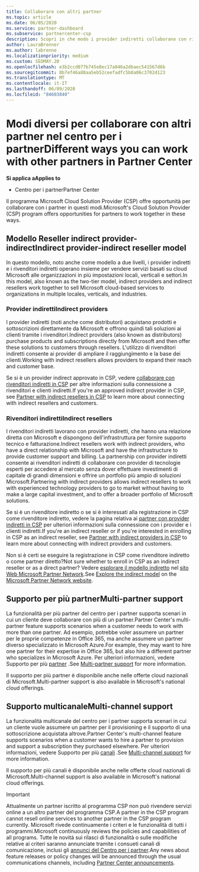 ```yaml
---
title: Collaborare con altri partner
ms.topic: article
ms.date: 06/05/2020
ms.service: partner-dashboard
ms.subservice: partnercenter-csp
description: Scopri in che modo i provider indiretti collaborano con rivenditori indiretti nel programma Cloud Solution Provider (CSP) e determinano quale ruolo è adatto a te.
author: LauraBrenner
ms.author: labrenne
ms.localizationpriority: medium
ms.custom: SEOMAY.20
ms.openlocfilehash: e3b2ccd077b745e8ec17a046a2dbaec541567d6b
ms.sourcegitcommit: 8b7ef46a88aa5eb52ceefadfc5b0a06c3702d123
ms.translationtype: MT
ms.contentlocale: it-IT
ms.lasthandoff: 06/09/2020
ms.locfileid: "84603840"
---
```

# <a name="different-ways-you-can-work-with-other-partners-in-partner-center"></a><span data-ttu-id="f8260-103">Modi diversi per collaborare con altri partner nel centro per i partner</span><span class="sxs-lookup"><span data-stu-id="f8260-103">Different ways you can work with other partners in Partner Center</span></span>

<span data-ttu-id="f8260-104">**Si applica a**</span><span class="sxs-lookup"><span data-stu-id="f8260-104">**Applies to**</span></span>

- <span data-ttu-id="f8260-105">Centro per i partner</span><span class="sxs-lookup"><span data-stu-id="f8260-105">Partner Center</span></span>

<span data-ttu-id="f8260-106">Il programma Microsoft Cloud Solution Provider (CSP) offre opportunità per collaborare con i partner in questi modi.</span><span class="sxs-lookup"><span data-stu-id="f8260-106">Microsoft's Cloud Solution Provider (CSP) program offers opportunities for partners to work together in these ways.</span></span>

## <a name="indirect-provider-indirect-reseller-model"></a><span data-ttu-id="f8260-107">Modello Reseller indirect provider-indirect</span><span class="sxs-lookup"><span data-stu-id="f8260-107">Indirect provider-indirect reseller model</span></span>

<span data-ttu-id="f8260-108">In questo modello, noto anche come modello a due livelli, i provider indiretti e i rivenditori indiretti operano insieme per vendere servizi basati su cloud Microsoft alle organizzazioni in più impostazioni locali, verticali e settori.</span><span class="sxs-lookup"><span data-stu-id="f8260-108">In this model, also known as the two-tier model, indirect providers and indirect resellers work together to sell Microsoft cloud-based services to organizations in multiple locales, verticals, and industries.</span></span> 

### <a name="indirect-providers"></a><span data-ttu-id="f8260-109">Provider indiretti</span><span class="sxs-lookup"><span data-stu-id="f8260-109">Indirect providers</span></span>

<span data-ttu-id="f8260-110">I provider indiretti (noti anche come distributori) acquistano prodotti e sottoscrizioni direttamente da Microsoft e offrono quindi tali soluzioni ai clienti tramite i rivenditori.</span><span class="sxs-lookup"><span data-stu-id="f8260-110">Indirect providers (also known as distributors) purchase products and subscriptions directly from Microsoft and then offer these solutions to customers through resellers.</span></span> <span data-ttu-id="f8260-111">L'utilizzo di rivenditori indiretti consente ai provider di ampliare il raggiungimento e la base dei clienti.</span><span class="sxs-lookup"><span data-stu-id="f8260-111">Working with indirect resellers allows providers to expand their reach and customer base.</span></span> 

<span data-ttu-id="f8260-112">Se si è un provider indirect approvato in CSP, vedere [collaborare con rivenditori indiretti in CSP](indirect-provider-tasks-in-partner-center.md) per altre informazioni sulla connessione a rivenditori e clienti indiretti.</span><span class="sxs-lookup"><span data-stu-id="f8260-112">If you're an approved indirect provider in CSP, see [Partner with indirect resellers in CSP](indirect-provider-tasks-in-partner-center.md) to learn more about connecting with indirect resellers and customers.</span></span> 

### <a name="indirect-resellers"></a><span data-ttu-id="f8260-113">Rivenditori indiretti</span><span class="sxs-lookup"><span data-stu-id="f8260-113">Indirect resellers</span></span>

<span data-ttu-id="f8260-114">I rivenditori indiretti lavorano con provider indiretti, che hanno una relazione diretta con Microsoft e dispongono dell'infrastruttura per fornire supporto tecnico e fatturazione.</span><span class="sxs-lookup"><span data-stu-id="f8260-114">Indirect resellers work with indirect providers, who have a direct relationship with Microsoft and have the infrastructure to provide customer support and billing.</span></span> <span data-ttu-id="f8260-115">La partnership con provider indiretti consente ai rivenditori indiretti di collaborare con provider di tecnologie esperti per accedere al mercato senza dover effettuare investimenti di capitale di grandi dimensioni e offrire un portfolio più ampio di soluzioni Microsoft.</span><span class="sxs-lookup"><span data-stu-id="f8260-115">Partnering with indirect providers allows indirect resellers to work with experienced technology providers to go to market without having to make a large capital investment, and to offer a broader portfolio of Microsoft solutions.</span></span> 

<span data-ttu-id="f8260-116">Se si è un rivenditore indiretto o se si è interessati alla registrazione in CSP come rivenditore indiretto, vedere la pagina relativa ai [partner con provider indiretti in CSP](indirect-reseller-tasks-in-partner-center.md) per ulteriori informazioni sulla connessione con i provider e i clienti indiretti.</span><span class="sxs-lookup"><span data-stu-id="f8260-116">If you're an indirect reseller or if you're interested in enrolling in CSP as an indirect reseller, see [Partner with indirect providers in CSP](indirect-reseller-tasks-in-partner-center.md) to learn more about connecting with indirect providers and customers.</span></span>

<span data-ttu-id="f8260-117">Non si è certi se eseguire la registrazione in CSP come rivenditore indiretto o come partner diretto?</span><span class="sxs-lookup"><span data-stu-id="f8260-117">Not sure whether to enroll in CSP as an indirect reseller or as a direct partner?</span></span> <span data-ttu-id="f8260-118">Vedere [esplorare il modello indiretto](https://partner.microsoft.com/cloud-solution-provider/indirect) nel [sito Web Microsoft Partner Network](https://partner.microsoft.com).</span><span class="sxs-lookup"><span data-stu-id="f8260-118">See [Explore the indirect model](https://partner.microsoft.com/cloud-solution-provider/indirect) on the [Microsoft Partner Network website](https://partner.microsoft.com).</span></span>   

## <a name="multi-partner-support"></a><span data-ttu-id="f8260-119">Supporto per più partner</span><span class="sxs-lookup"><span data-stu-id="f8260-119">Multi-partner support</span></span>

<span data-ttu-id="f8260-120">La funzionalità per più partner del centro per i partner supporta scenari in cui un cliente deve collaborare con più di un partner.</span><span class="sxs-lookup"><span data-stu-id="f8260-120">Partner Center's multi-partner feature supports scenarios when a customer needs to work with more than one partner.</span></span> <span data-ttu-id="f8260-121">Ad esempio, potrebbe voler assumere un partner per le proprie competenze in Office 365, ma anche assumere un partner diverso specializzato in Microsoft Azure.</span><span class="sxs-lookup"><span data-stu-id="f8260-121">For example, they may want to hire one partner for their expertise in Office 365, but also hire a different partner who specializes in Microsoft Azure.</span></span> <span data-ttu-id="f8260-122">Per ulteriori informazioni, vedere Supporto per più [partner](multipartner.md) .</span><span class="sxs-lookup"><span data-stu-id="f8260-122">See [Multi-partner support](multipartner.md) for more information.</span></span>

<span data-ttu-id="f8260-123">Il supporto per più partner è disponibile anche nelle offerte cloud nazionali di Microsoft.</span><span class="sxs-lookup"><span data-stu-id="f8260-123">Multi-partner support is also available in Microsoft's national cloud offerings.</span></span> 

## <a name="multi-channel-support"></a><span data-ttu-id="f8260-124">Supporto multicanale</span><span class="sxs-lookup"><span data-stu-id="f8260-124">Multi-channel support</span></span>

<span data-ttu-id="f8260-125">La funzionalità multicanale del centro per i partner supporta scenari in cui un cliente vuole assumere un partner per il provisioning e il supporto di una sottoscrizione acquistata altrove.</span><span class="sxs-lookup"><span data-stu-id="f8260-125">Partner Center's multi-channel feature supports scenarios when a customer wants to hire a partner to provision and support a subscription they purchased elsewhere.</span></span> <span data-ttu-id="f8260-126">Per ulteriori informazioni, vedere Supporto per più [canali](multichannel.md) .</span><span class="sxs-lookup"><span data-stu-id="f8260-126">See [Multi-channel support](multichannel.md) for more information.</span></span>

<span data-ttu-id="f8260-127">Il supporto per più canali è disponibile anche nelle offerte cloud nazionali di Microsoft.</span><span class="sxs-lookup"><span data-stu-id="f8260-127">Multi-channel support is also available in Microsoft's national cloud offerings.</span></span>

> [!IMPORTANT]  
> <span data-ttu-id="f8260-128">Attualmente un partner iscritto al programma CSP non può rivendere servizi online a un altro partner del programma CSP.</span><span class="sxs-lookup"><span data-stu-id="f8260-128">A partner in the CSP program cannot resell online services to another partner in the CSP program currently.</span></span> <span data-ttu-id="f8260-129">Microsoft rivede continuamente i criteri e le funzionalità di tutti i programmi.</span><span class="sxs-lookup"><span data-stu-id="f8260-129">Microsoft continuously reviews the policies and capabilities of all programs.</span></span> <span data-ttu-id="f8260-130">Tutte le novità sui rilasci di funzionalità o sulle modifiche relative ai criteri saranno annunciate tramite i consueti canali di comunicazione, inclusi gli [annunci del Centro per i partner](announcements/index.md).</span><span class="sxs-lookup"><span data-stu-id="f8260-130">Any news about feature releases or policy changes will be announced through the usual communications channels, including [Partner Center announcements](announcements/index.md).</span></span>
